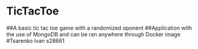 # TicTacToe
##A basic tic tac toe game with a randomized oponent
##Application with the use of MongoDB and can be ran anywhere through Docker image
#Tsarenko Ivan s28661
